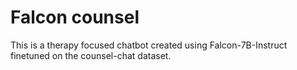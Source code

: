 # Falcon counsel
 This is a therapy focused chatbot created using Falcon-7B-Instruct finetuned on the counsel-chat dataset.
